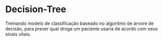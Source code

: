 # Decision-Tree
Treinando modelo de classificação baseado no algoritmo de árvore de decisão, para prever qual droga um paciente usaria de acordo com seus sinais vitais.
